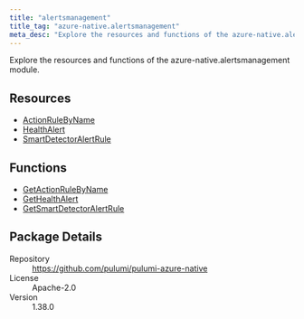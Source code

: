 ```yaml
---
title: "alertsmanagement"
title_tag: "azure-native.alertsmanagement"
meta_desc: "Explore the resources and functions of the azure-native.alertsmanagement module."
---
```


<!-- WARNING: this file was generated by Pulumi Docs Generator. -->
<!-- Do not edit by hand unless you're certain you know what you are doing! -->

Explore the resources and functions of the azure-native.alertsmanagement module.

<h2 id="resources">Resources</h2>
<ul class="api">
    <li><a href="actionrulebyname" title="ActionRuleByName"><span class="symbol resource"></span>ActionRuleByName</a></li>
    <li><a href="healthalert" title="HealthAlert"><span class="symbol resource"></span>HealthAlert</a></li>
    <li><a href="smartdetectoralertrule" title="SmartDetectorAlertRule"><span class="symbol resource"></span>SmartDetectorAlertRule</a></li>
</ul>

<h2 id="functions">Functions</h2>
<ul class="api">
    <li><a href="getactionrulebyname" title="GetActionRuleByName"><span class="symbol function"></span>GetActionRuleByName</a></li>
    <li><a href="gethealthalert" title="GetHealthAlert"><span class="symbol function"></span>GetHealthAlert</a></li>
    <li><a href="getsmartdetectoralertrule" title="GetSmartDetectorAlertRule"><span class="symbol function"></span>GetSmartDetectorAlertRule</a></li>
</ul>

<h2 id="package-details">Package Details</h2>
<dl class="package-details">
	<dt>Repository</dt>
	<dd><a href="https://github.com/pulumi/pulumi-azure-native">https://github.com/pulumi/pulumi-azure-native</a></dd>
	<dt>License</dt>
	<dd>Apache-2.0</dd>
	<dt>Version</dt>
	<dd>1.38.0</dd>
</dl>


